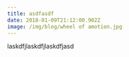 ```yaml
---
title: asdfasdf
date: 2018-01-09T21:12:00.902Z
image: /img/blog/wheel of amotion.jpg
---
```

laskdfjlaskdfjlaskdfjasd

<!--more--&gt>

asdfals;dfaa alksdfasldkfasdlk;saf;lks;galskdg;


<img src="https://cdn-images-1.medium.com/max/1480/1*8LayfxRyQ29RMGlhKW-meg.jpeg" class="float-right">



